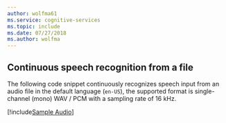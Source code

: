 ```yaml
---
author: wolfma61
ms.service: cognitive-services
ms.topic: include
ms.date: 07/27/2018
ms.author: wolfma
---
```


## Continuous speech recognition from a file

The following code snippet continuously recognizes speech input from an audio file in the default language (`en-US`), the supported format is single-channel (mono) WAV / PCM with a sampling rate of 16 kHz.

[!include[Sample Audio](cognitive-services-speech-service-sample-audio.md)]

